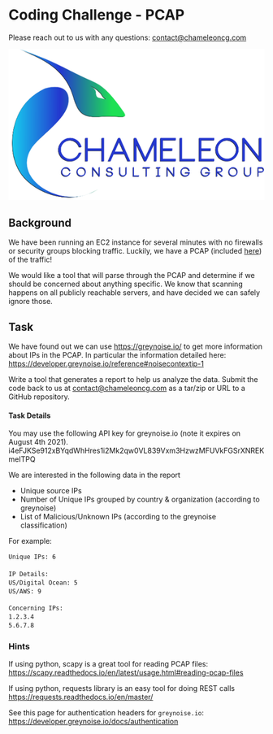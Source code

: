 # Coding Challenge - PCAP

Please reach out to us with any questions:
contact@chameleoncg.com

![CCG Image](chameleon_color_600_dropshadow.png)

## Background

We have been running an EC2 instance for several minutes with no firewalls or security groups blocking traffic. Luckily, we have a PCAP (included [here](./capture.pcap)) of the traffic!

We would like a tool that will parse through the PCAP and determine if we should be concerned about anything specific. We know that scanning happens on all publicly reachable servers, and have decided we can safely ignore those.

## Task

We have found out we can use https://greynoise.io/ to get more information about IPs in the PCAP. In particular the information detailed here: https://developer.greynoise.io/reference#noisecontextip-1

Write a tool that generates a report to help us analyze the data. Submit the code back to us at contact@chameleoncg.com as a tar/zip or URL to a GitHub repository.

#### Task Details

You may use the following API key for greynoise.io (note it expires on August 4th 2021).
i4eFJKSe912xBYqdWhHres1i2Mk2qw0VL839Vxm3HzwzMFUVkFGSrXNREKmeITPQ

We are interested in the following data in the report

* Unique source IPs
* Number of Unique IPs grouped by country & organization (according to greynoise)
* List of Malicious/Unknown IPs (according to the greynoise classification)

For example:

```sh
Unique IPs: 6

IP Details:
US/Digital Ocean: 5
US/AWS: 9

Concerning IPs:
1.2.3.4
5.6.7.8
```

### Hints

If using python, scapy is a great tool for reading PCAP files:
https://scapy.readthedocs.io/en/latest/usage.html#reading-pcap-files

If using python, requests library is an easy tool for doing REST calls
https://requests.readthedocs.io/en/master/

See this page for authentication headers for `greynoise.io`:
https://developer.greynoise.io/docs/authentication
